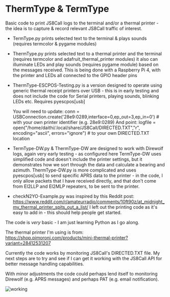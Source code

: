 # ThermType & TermType

Basic code to print JS8Call logs to the terminal and/or a thermal printer - the idea is to capture & record relevant JS8Call traffic of interest.

  - TermType.py prints selected text to the terminal & plays sounds (requires termcolor & pygame modules)

  - ThermType.py prints selected text to a thermal printer and the terminal (requires termcolor and adafruit_thermal_printer modules)
    it also can illuminate LEDs and play sounds (requires pygame module) based on the messages received. This is being done with a Raspberry Pi 4, with the     printer and LEDs all connected to the GPIO header pins
    
  - ThermType-ESCPOS-Testing.py is a version designed to operate using generic thermal receipt printers over USB - this is in early testing and does not       include the code for Serial printers, playing sounds, blinking LEDs etc. Requires pyescpos[usb]

       You will need to update:
       conn = USBConnection.create('28e9:0289,interface=0,ep_out=3,ep_in=0') # with your own printer identifier (e.g. 28e9:0289)
       And point:
       logfile = open("/home/daithi/.local/share/JS8Call/DIRECTED.TXT","r", encoding="ascii", errors="ignore") # to your own DIRECTED.TXT location
    
  - TermType-DW.py & ThermType-DW are designed to work with Direwolf logs, again very early testing - as configured here TermType-DW uses                       simplified code and doesn't include the printer settings, but it demonstrates how we sort through the data and calculate a bearing and azimuth.
    ThermType-DW.py is more complicated and uses pyescpos[usb] to send specific APRS data to the printer - in the code, I only allow packets that I have       received directly, and that don't come from EI2LLP and EI2MLP repeaters, to be sent to the printer.
    
   - checkN2YO-Example.py was inspired by this Reddit post:                        
     https://www.reddit.com/r/amateurradio/comments/10ft90z/at_midnight_my_thermal_printer_spits_out_a_list/
     I left out the printing code as it's easy to add in - this should help people get started.

The code is *very* basic - I am just learning Python as I go along. 

The thermal printer I'm using is from:
https://shop.pimoroni.com/products/mini-thermal-printer?variant=28412531207

Currently the code works by monitoring JS8Call's DIRECTED.TXT file. My next steps are to try and see if I can get it working with the JS8Call API for better message handling capabilities.

With minor adjustments the code could perhaps lend itself to monitoring Direwolf (e.g. APRS messages) and perhaps PAT (e.g. email notification).

![working](https://user-images.githubusercontent.com/120377036/207146712-1145ed90-e14a-4da9-853f-27035d58a370.jpg)

